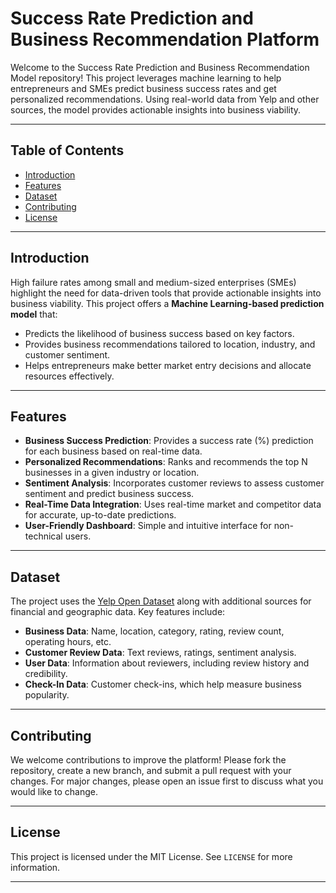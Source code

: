 # Success Rate Prediction and Business Recommendation Platform

Welcome to the Success Rate Prediction and Business Recommendation Model repository! This project leverages machine learning to help entrepreneurs and SMEs predict business success rates and get personalized recommendations. Using real-world data from Yelp and other sources, the model provides actionable insights into business viability.

---

## Table of Contents

- [Introduction](#introduction)
- [Features](#features)
- [Dataset](#dataset)
- [Contributing](#contributing)
- [License](#license)

---

## Introduction

High failure rates among small and medium-sized enterprises (SMEs) highlight the need for data-driven tools that provide actionable insights into business viability. This project offers a **Machine Learning-based prediction model** that:

- Predicts the likelihood of business success based on key factors.
- Provides business recommendations tailored to location, industry, and customer sentiment.
- Helps entrepreneurs make better market entry decisions and allocate resources effectively.

---

## Features

- **Business Success Prediction**: Provides a success rate (%) prediction for each business based on real-time data.
- **Personalized Recommendations**: Ranks and recommends the top N businesses in a given industry or location.
- **Sentiment Analysis**: Incorporates customer reviews to assess customer sentiment and predict business success.
- **Real-Time Data Integration**: Uses real-time market and competitor data for accurate, up-to-date predictions.
- **User-Friendly Dashboard**: Simple and intuitive interface for non-technical users.

---

## Dataset

The project uses the [Yelp Open Dataset](https://www.yelp.com/dataset) along with additional sources for financial and geographic data. Key features include:

- **Business Data**: Name, location, category, rating, review count, operating hours, etc.
- **Customer Review Data**: Text reviews, ratings, sentiment analysis.
- **User Data**: Information about reviewers, including review history and credibility.
- **Check-In Data**: Customer check-ins, which help measure business popularity.

---

## Contributing

We welcome contributions to improve the platform! Please fork the repository, create a new branch, and submit a pull request with your changes. For major changes, please open an issue first to discuss what you would like to change.

---

## License

This project is licensed under the MIT License. See `LICENSE` for more information.

---
